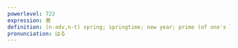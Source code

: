 ```yaml
---
powerlevel: 722
expression: 春
definition: (n-adv,n-t) spring; springtime; new year; prime (of one's life, etc.); adolescence; puberty; sexuality; (P)
pronunciation: はる
---
```

